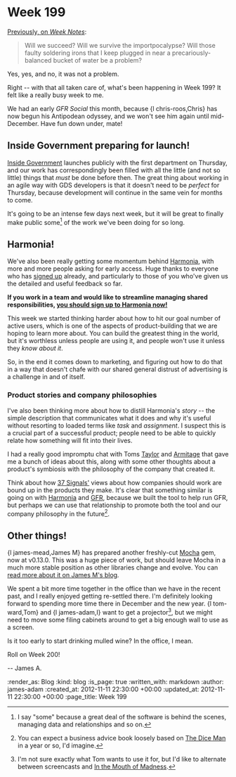 Week 199
=====

[Previously, on _Week Notes_](/week-198):

> Will we succeed? Will we survive the importpocalypse? Will those faulty soldering irons that I keep plugged in near a precariously-balanced bucket of water be a problem?

Yes, yes, and no, it was not a problem.

Right -- with that all taken care of, what's been happening in Week 199? It felt like a really busy week to me.

We had an early _GFR Social_ this month, because {l chris-roos,Chris} has now begun his Antipodean odyssey, and we won't see him again until mid-December. Have fun down under, mate!

## Inside Government preparing for launch!

[Inside Government][] launches publicly with the first department on Thursday, and our work has correspondingly been filled with all the little (and not so little) things that *must* be done before then. The great thing about working in an agile way with GDS developers is that it doesn't need to be *perfect* for Thursday, because development will continue in the same vein for months to come.

It's going to be an intense few days next week, but it will be great to finally make public some[^iceberg] of the work we've been doing for so long.


## Harmonia!

We've also been really getting some momentum behind [Harmonia][], with more and more people asking for early access. Huge thanks to everyone who has [signed up][Harmonia] already, and particularly to those of you who've given us the detailed and useful feedback so far.

**If you work in a team and would like to streamline managing shared responsibilities, [you should sign up to Harmonia now!][Harmonia]**

This week we started thinking harder about how to hit our goal number of active users, which is one of the aspects of product-building that we are hoping to learn more about. You can build the greatest thing in the world, but it's worthless unless people are using it, and people won't use it unless they *know about it*.

So, in the end it comes down to marketing, and figuring out how to do that in a way that doesn't chafe with our shared general distrust of advertising is a challenge in and of itself.

### Product stories and company philosophies

I've also been thinking more about how to distill Harmonia's _story_ -- the simple description that communicates what it does and why it's useful without resorting to loaded terms like _task_ and _assignment_. I suspect this is a crucial part of a successful product; people need to be able to quickly relate how something will fit into their lives.

I had a really good impromptu chat with Toms [Taylor](http://www.tomtaylor.co.uk) and [Armitage](http://infovore.org) that gave me a bunch of ideas about this, along with some other thoughts about a product's symbiosis with the philosophy of the company that created it.

Think about how [37 Signals'](http://37signals.com) views about how companies should work are bound up in the products they make. It's clear that something similar is going on with [Harmonia][] and [GFR](/), because we built the tool to help run GFR, but perhaps we can use that relationship to promote both the tool and our company philosophy in the future[^book].


## Other things!

{l james-mead,James M} has prepared another freshly-cut [Mocha](http://gofreerange.com/mocha) gem, now at v0.13.0. This was a huge piece of work, but should leave Mocha in a much more stable position as other libraries change and evolve. You can [read more about it on James M's blog](http://jamesmead.org/blog/2012-11-11-mocha-release-0-13-0).

We spent a bit more time together in the office than we have in the recent past, and I really enjoyed getting re-settled there. I'm definitely looking forward to spending more time there in December and the new year. {l tom-ward,Tom} and {l james-adam,I} want to get a projector[^projector], but we might need to move some filing cabinets around to get a big enough wall to use as a screen.

Is it too early to start drinking mulled wine? In the office, I mean.

Roll on Week 200!

-- James A.


[^iceberg]: I say "some" because a great deal of the software is behind the scenes, managing data and relationships and so on.

[^projector]: I'm not sure exactly what Tom wants to use it for, but I'd like to alternate between screencasts and [In the Mouth of Madness](http://www.imdb.com/title/tt0113409/).

[^book]: You can expect a business advice book loosely based on [The Dice Man](http://en.wikipedia.org/wiki/The_Dice_Man) in a year or so, I'd imagine.

[Harmonia]: https://harmonia.io
[Inside Government]: http://www.gov.uk/government


:render_as: Blog
:kind: blog
:is_page: true
:written_with: markdown
:author: james-adam
:created_at: 2012-11-11 22:30:00 +00:00
:updated_at: 2012-11-11 22:30:00 +00:00
:page_title: Week 199
